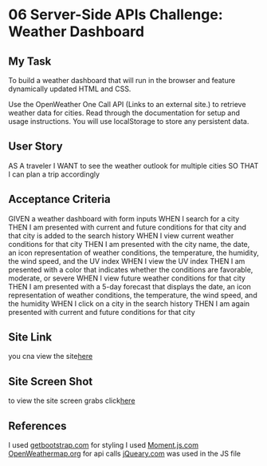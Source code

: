 # 06 Server-Side APIs Challenge: Weather Dashboard

## My Task

To build a weather dashboard that will run in the browser and feature dynamically updated HTML and CSS.

Use the OpenWeather One Call API (Links to an external site.) to retrieve weather data for cities. Read through the documentation for setup and usage instructions. You will use localStorage to store any persistent data.

## User Story

AS A traveler
I WANT to see the weather outlook for multiple cities
SO THAT I can plan a trip accordingly

## Acceptance Criteria

GIVEN a weather dashboard with form inputs
WHEN I search for a city
THEN I am presented with current and future conditions for that city and that city is added to the search history
WHEN I view current weather conditions for that city
THEN I am presented with the city name, the date, an icon representation of weather conditions, the temperature, the humidity, the wind speed, and the UV index
WHEN I view the UV index
THEN I am presented with a color that indicates whether the conditions are favorable, moderate, or severe
WHEN I view future weather conditions for that city
THEN I am presented with a 5-day forecast that displays the date, an icon representation of weather conditions, the temperature, the wind speed, and the humidity
WHEN I click on a city in the search history
THEN I am again presented with current and future conditions for that city

## Site Link

you cna view the site[here](https://chrisnewbold.github.io/06-Challenge-Weather-Dashboard/)

## Site Screen Shot

to view the site screen grabs click[here](https://chrisnewbold.github.io/06-Challenge-Weather-Dashboard/)

## References

I used [getbootstrap.com](https://getbootstrap.com/docs/4.0/components/card/) for styling
I used [Moment.js.com](https://momentjs.com/docs/#/plugins/msdate/)
[OpenWeathermap.org](https://openweathermap.org/api/one-call-3) for api calls
[jQueary.com](https://api.jquery.com/id-selector/#id1) was used in the JS file
